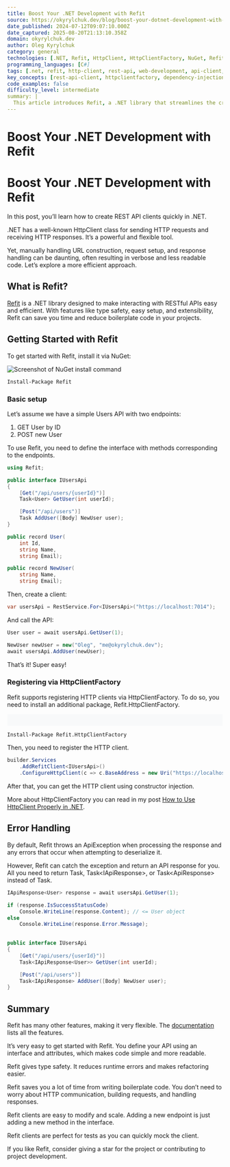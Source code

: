 ```yaml
---
title: Boost Your .NET Development with Refit
source: https://okyrylchuk.dev/blog/boost-your-dotnet-development-with-refit/
date_published: 2024-07-12T09:07:10.000Z
date_captured: 2025-08-20T21:13:10.358Z
domain: okyrylchuk.dev
author: Oleg Kyrylchuk
category: general
technologies: [.NET, Refit, HttpClient, HttpClientFactory, NuGet, Refit.HttpClientFactory]
programming_languages: [C#]
tags: [.net, refit, http-client, rest-api, web-development, api-client, http-requests, boilerplate-reduction, type-safety, nuget]
key_concepts: [rest-api-client, httpclientfactory, dependency-injection, type-safety, boilerplate-reduction, error-handling, interface-based-api-definition]
code_examples: false
difficulty_level: intermediate
summary: |
  This article introduces Refit, a .NET library that streamlines the creation of REST API clients, significantly reducing boilerplate code and enhancing type safety. It demonstrates the basic setup of Refit by defining API interfaces and creating clients. The post also explains how to integrate Refit with HttpClientFactory for improved dependency management and configuration. Additionally, it covers Refit's built-in error handling capabilities, allowing developers to manage API responses and exceptions effectively. The author concludes by highlighting Refit's advantages in terms of code readability, maintainability, and testability for .NET projects.
---
```

# Boost Your .NET Development with Refit

# Boost Your .NET Development with Refit

In this post, you’ll learn how to create REST API clients quickly in .NET.

.NET has a well-known HttpClient class for sending HTTP requests and receiving HTTP responses. It’s a powerful and flexible tool.

Yet, manually handling URL construction, request setup, and response handling can be daunting, often resulting in verbose and less readable code. Let’s explore a more efficient approach. 

## What is Refit?

[Refit](https://github.com/reactiveui/refit) is a .NET library designed to make interacting with RESTful APIs easy and efficient. With features like type safety, easy setup, and extensibility, Refit can save you time and reduce boilerplate code in your projects.

## Getting Started with Refit

To get started with Refit, install it via NuGet:

![Screenshot of NuGet install command](https://ci3.googleusercontent.com/meips/ADKq_NYa-s4hB6hGCy9fi81Ntxt2cZcdxVTgBYPGhw36hF6vIsDxOe5HTWX-UsZ8eEkHXgmLn5tNfB1_Mo3n-7mRMODtK0IFu5elCmguvD0UZ6PGW-PqESdVXbMf3bftSZ__XEA3HWZ5YtbolP3zyzT1_BjubKmWwE9SpzwPjl8EULFdH4XAgQNu=s0-d-e1-ft#https://gallery.eocampaign1.com/53887302-b7d9-11ee-b61e-9583dbb2845e%2Fmedia-manager%2F1720384735503-install.png)

```
Install-Package Refit
```

### Basic setup

Let’s assume we have a simple Users API with two endpoints:

1.  GET User by ID
2.  POST new User

To use Refit, you need to define the interface with methods corresponding to the endpoints. 

```csharp
using Refit;

public interface IUsersApi
{
    [Get("/api/users/{userId}")]
    Task<User> GetUser(int userId);

    [Post("/api/users")]
    Task AddUser([Body] NewUser user);
}

public record User(
    int Id,
    string Name,
    string Email);

public record NewUser(
    string Name,
    string Email);
```

Then, create a client:

```csharp
var usersApi = RestService.For<IUsersApi>("https://localhost:7014");
```

And call the API:

```csharp
User user = await usersApi.GetUser(1);

NewUser newUser = new("Oleg", "me@okyrylchuk.dev");
await usersApi.AddUser(newUser);
```

That’s it! Super easy!

### Registering via HttpClientFactory

Refit supports registering HTTP clients via HttpClientFactory. To do so, you need to install an additional package, Refit.HttpClientFactory.

![Placeholder image for NuGet package installation](data:image/svg+xml;base64,PHN2ZyB4bWxucz0iaHR0cDovL3d3dy53My5vcmcvMjAwMC9zdmciIHdpZHRoPSI5MzAiIGhlaWdodD0iNTEiIHZpZXdCb3g9IjAgMCA5MzAgNTEiPjxyZWN0IHdpZHRoPSIxMDAlIiBoZWlnaHQ9IjEwMCUiIHN0eWxlPSJmaWxsOiNjZmQ0ZGI7ZmlsbC1vcGFjaXR5OiAwLjE7Ii8+PC9zdmc+)

```
Install-Package Refit.HttpClientFactory
```

Then, you need to register the HTTP client. 

```csharp
builder.Services
    .AddRefitClient<IUsersApi>()
    .ConfigureHttpClient(c => c.BaseAddress = new Uri("https://localhost:7014"));
```

After that, you can get the HTTP client using constructor injection.

More about HttpClientFactory you can read in my post [How to Use HttpClient Properly in .NET](/blog/how-to-use-httpclient-properly-in-dotnet/).

## Error Handling

By default, Refit throws an ApiException when processing the response and any errors that occur when attempting to deserialize it.

However, Refit can catch the exception and return an API response for you. All you need to return Task<IApiResponse>, Task<IApiResponse<T>>, or Task<ApiResponse<T>> instead of Task<T>.

```csharp
IApiResponse<User> response = await usersApi.GetUser(1);

if (response.IsSuccessStatusCode)
    Console.WriteLine(response.Content); // <= User object
else
    Console.WriteLine(response.Error.Message);
    

public interface IUsersApi
{
    [Get("/api/users/{userId}")]
    Task<IApiResponse<User>> GetUser(int userId);

    [Post("/api/users")]
    Task<IApiResponse> AddUser([Body] NewUser user);
}
```

## Summary

Refit has many other features, making it very flexible. The [documentation](https://github.com/reactiveui/refit "documentation") lists all the features.

It’s very easy to get started with Refit. You define your API using an interface and attributes, which makes code simple and more readable.

Refit gives type safety. It reduces runtime errors and makes refactoring easier.

Refit saves you a lot of time from writing boilerplate code. You don’t need to worry about HTTP communication, building requests, and handling responses.

Refit clients are easy to modify and scale. Adding a new endpoint is just adding a new method in the interface.

Refit clients are perfect for tests as you can quickly mock the client.

If you like Refit, consider giving a star for the project or contributing to project development.